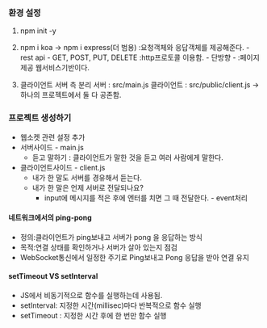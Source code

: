 ### 환경 설정
1. npm init -y

2. npm i koa -> npm i express(더 범용)
:요청객체와 응답객체를 제공해준다. - rest api - GET, POST, PUT, DELETE
:http프로토콜 이용함. - 단방향 - 
:페이지 제공
웹서비스기반이다.

3. 클라이언트 서버 측 분리
서버 : src/main.js
클라이언트 : src/public/client.js
-> 하나의 프로젝트에서 둘 다  공존함.

### 프로젝트 생성하기
- 웹소켓 관련 설정 추가
- 서버사이드 - main.js
  - 듣고 말하기 : 클라이언트가 말한 것을 듣고 여러 사람에게 말한다.
- 클라이언트사이드 - client.js
  - 내가 한 말도 서버를 경유해서 듣는다.
  - 내가 한 말은 언제 서버로 전달되나요?
    - input에 메시지를 적은 후에 엔터를 치면 그 때 전달한다. - event처리
    
#### 네트워크에서의 ping-pong
- 정의:클라이언트가 ping보내고 서버가 pong 을 응답하는 방식
- 목적:연결 상태를 확인하거나 서버가 살아 있는지 점검
- WebSocket통신에서 일정한 주기로 Ping보내고 Pong 응답을 받아 연결 유지

#### setTimeout VS setInterval
- JS에서 비동기적으로 함수를 실행하는데 사용됨.
- setInterval: 지정한 시간(millisec)마다 반복적으로 함수 실행
- setTimeout : 지정한 시간 후에 한 번만 함수 실행